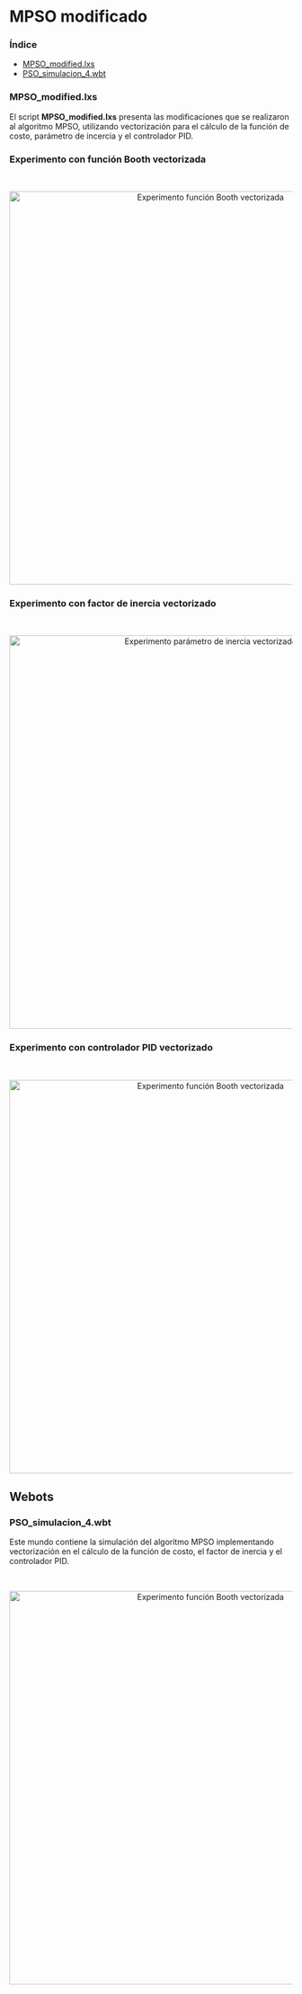 # MPSO modificado
### Índice
- [MPSO_modified.lxs](#mpso_modifiedlxs)
- [PSO_simulacion_4.wbt](#PSO_simulacion_4.wbt)

### MPSO_modified.lxs
El script **MPSO_modified.lxs** presenta las modificaciones que se realizaron al algoritmo MPSO, utilizando vectorización para el cálculo de la función de costo, parámetro de incercia y el controlador PID.

### Experimento con función Booth vectorizada
<br><div align="center">
    <img src="Figuras/booth_fitness_1.gif" width="700" height="auto" alt="Experimento función Booth vectorizada"><br>
</div>

### Experimento con factor de inercia vectorizado 
<br><div align="center">
    <img src="Figuras/boot_inercia.gif" width="700" height="auto" alt="Experimento parámetro de inercia vectorizado"><br>
</div>

### Experimento con controlador PID vectorizado
<br><div align="center">
    <img src="Figuras/sphere_pid.gif" width="700" height="auto" alt="Experimento función Booth vectorizada"><br>
</div>


## Webots 
### PSO_simulacion_4.wbt
Este mundo contiene la simulación del algoritmo MPSO implementando vectorización en el cálculo de la función de costo, el factor de inercia y el controlador PID.

<br><div align="center">
    <img src="Figuras/boot_fitness_webots.gif" width="700" height="auto" alt="Experimento función Booth vectorizada"><br>
</div>

